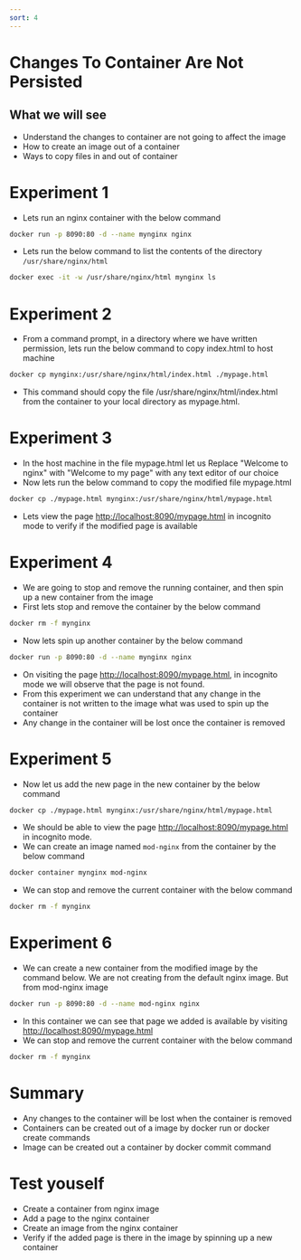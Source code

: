 ```yaml
---
sort: 4
---
```

# Changes To Container Are Not Persisted

## What we will see
 * Understand the changes to container are not going to affect the image
 * How to create an image out of a container
 * Ways to copy files in and out of container

# Experiment 1
 * Lets run an nginx container with the below command
```bash
docker run -p 8090:80 -d --name mynginx nginx
```
 * Lets run the below command to list the contents of the directory `/usr/share/nginx/html`
```bash
docker exec -it -w /usr/share/nginx/html mynginx ls
```
 
# Experiment 2
 * From a command prompt, in a directory where we have written permission, lets run the below command to copy index.html to host machine
```bash
docker cp mynginx:/usr/share/nginx/html/index.html ./mypage.html
```
 * This command should copy the file /usr/share/nginx/html/index.html from the container to your local directory as mypage.html.

# Experiment 3
 * In the host machine in the file mypage.html let us Replace "Welcome to nginx" with "Welcome to my page" with any text editor of our choice
 * Now lets run the below command to copy the modified file mypage.html
```bash
docker cp ./mypage.html mynginx:/usr/share/nginx/html/mypage.html
```
 * Lets view the page [http://localhost:8090/mypage.html](http://localhost:8090/mypage.html) in incognito mode to verify if the modified page is available

# Experiment 4
 * We are going to stop and remove the running container, and then spin up a new container from the image
 * First lets stop and remove the container by the below command
```bash
docker rm -f mynginx
```
 * Now lets spin up another container by the below command
```bash
docker run -p 8090:80 -d --name mynginx nginx
```
 * On visiting the page [http://localhost:8090/mypage.html](http://localhost:8090/mypage.html), in incognito mode we will observe that the page is not found.
 * From this experiment we can understand that any change in the container is not written to the image what was used to spin up the container
 * Any change in the container will be lost once the container is removed
 
# Experiment 5
 * Now let us add the new page in the new container by the below command 
```bash
docker cp ./mypage.html mynginx:/usr/share/nginx/html/mypage.html
```
 * We should be able to view the page [http://localhost:8090/mypage.html](http://localhost:8090/mypage.html) in incognito mode.
 * We can create an image named `mod-nginx` from the container by the below command 
```bash
docker container mynginx mod-nginx
```
 * We can stop and remove the current container with the below command 
```bash
docker rm -f mynginx
```

# Experiment 6
 * We can create a new container from the modified image by the command below. We are not creating from the default nginx image. But from mod-nginx image
```bash
docker run -p 8090:80 -d --name mod-nginx nginx
```
 * In this container we can see that page we added is available by visiting [http://localhost:8090/mypage.html](http://localhost:8090/mypage.html)
 * We can stop and remove the current container with the below command 
```bash
docker rm -f mynginx
```

# Summary
 * Any changes to the container will be lost when the container is removed
 * Containers can be created out of a image by docker run or docker create commands
 * Image can be created out a container by docker commit command

# Test youself
 * Create a container from nginx image
 * Add a page to the nginx container
 * Create an image from the nginx container
 * Verify if the added page is there in the image by spinning up a new container

